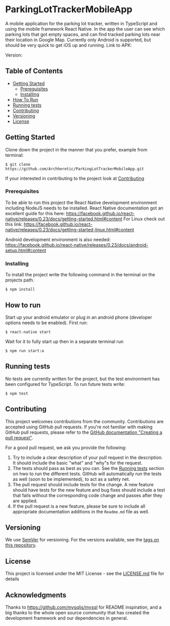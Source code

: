 # ParkingLotTrackerMobileApp

A mobile application for the parking lot tracker, written in TypeScript and using the mobile framework React Native. 
In the app the user can see which parking lots that got empty spaces, and can find tracked parking lots near their
location in Google Map.
Currently only Android is supported, but should be very quick to get iOS up and running. 
Link to APK:

Version:

## Table of Contents
- [Getting Started](#getting-started)
    - [Prerequisites](#prerequisites)
    - [Installing](#installing)
- [How To Run](#how-to-run)
- [Running tests](#running-tests)
- [Contributing](#contributing)
- [Versioning](#versioning)
- [License](#license)

## Getting Started

Clone down the project in the manner that you prefer, example from terminal:

```
$ git clone https://github.com/Archheretic/ParkingLotTrackerMobileApp.git
```

If your interested in contributing to the project look at [Contributing](#contributing)


### Prerequisites

To be able to run this project the React Native development environment including NodeJS needs to be installed.
React Native documentation got an excellent guide for this here:
https://facebook.github.io/react-native/releases/0.23/docs/getting-started.html#content
For Linux check out this link:
https://facebook.github.io/react-native/releases/0.23/docs/getting-started-linux.html#content

Android development environment is also needed:
https://facebook.github.io/react-native/releases/0.23/docs/android-setup.html#content

### Installing

To install the project write the following command in the terminal on the projects path.

```
$ npm install
```

## How to run

Start up your android emulator or plug in an android phone (developer options needs to be enabled).
First run:
```
$ react-native start
```
Wait for it to fully start up then in a separate terminal run
```
$ npm run start:a
```


## Running tests

No tests are currently written for the project, but the test environment has been configured for TypeScript.
To run future tests write:
```
$ npm test
```

## Contributing

This project welcomes contributions from the community. Contributions are
accepted using GitHub pull requests. If you're not familiar with making
GitHub pull requests, please refer to the
[GitHub documentation "Creating a pull request"](https://help.github.com/articles/creating-a-pull-request/).

For a good pull request, we ask you provide the following:

1. Try to include a clear description of your pull request in the description.
   It should include the basic "what" and "why"s for the request.
2. The tests should pass as best as you can. See the [Running tests](#running-tests)
   section on hwo to run the different tests. GitHub will automatically run
   the tests as well (soon to be implemented), to act as a safety net.
3. The pull request should include tests for the change. A new feature should
   have tests for the new feature and bug fixes should include a test that fails
   without the corresponding code change and passes after they are applied.
4. If the pull request is a new feature, please be sure to include all
   appropriate documentation additions in the `Readme.md` file as well. 

## Versioning

We use [SemVer](http://semver.org/) for versioning. For the versions available, see the [tags on this repository](https://github.com/Archheretic/ParkingLotTrackerMobileApp/tags). 

## License

This project is licensed under the MIT License - see the [LICENSE.md](LICENSE.md) file for details

## Acknowledgments

Thanks to https://github.com/mysqljs/mysql for README inspiration,
and a big thanks to the whole open source community that has created the development framework and our dependencies in general.


